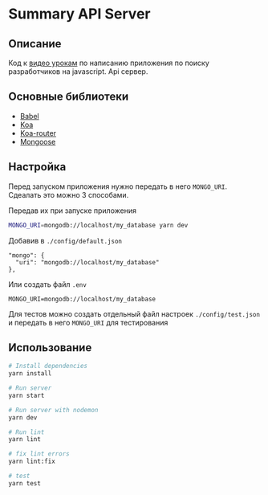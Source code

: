 # Summary API Server
## Описание
Код к [видео урокам](https://www.youtube.com/playlist?list=PLagB2DCVvgKn5XYysf5FpLQBbswAuJUwd) по написанию приложения по поиску разработчиков на javascript. Api сервер.

## Основные библиотеки
* [Babel](https://babeljs.io/)
* [Koa](http://koajs.com/)
* [Koa-router](https://github.com/alexmingoia/koa-router)
* [Mongoose](https://github.com/Automattic/mongoose)

## Настройка
Перед запуском приложения нужно передать в него `MONGO_URI`.
Сдеалать это можно 3 способами.

Передав их при запуске приложения 
```sh
MONGO_URI=mongodb://localhost/my_database yarn dev 
```

Добавив в `./config/default.json`
```
"mongo": {
  "uri": "mongodb://localhost/my_database"
},
```
Или создать файл `.env`
```
MONGO_URI=mongodb://localhost/my_database
```

Для тестов можно создать отдельный файл настроек `./config/test.json` и передать в него `MONGO_URI` для тестирования 

## Использование
```sh
# Install dependencies
yarn install
```

```sh
# Run server
yarn start
```

```sh
# Run server with nodemon
yarn dev
```

```sh
# Run lint
yarn lint
```

```sh
# fix lint errors
yarn lint:fix
```

```sh
# test
yarn test
```
